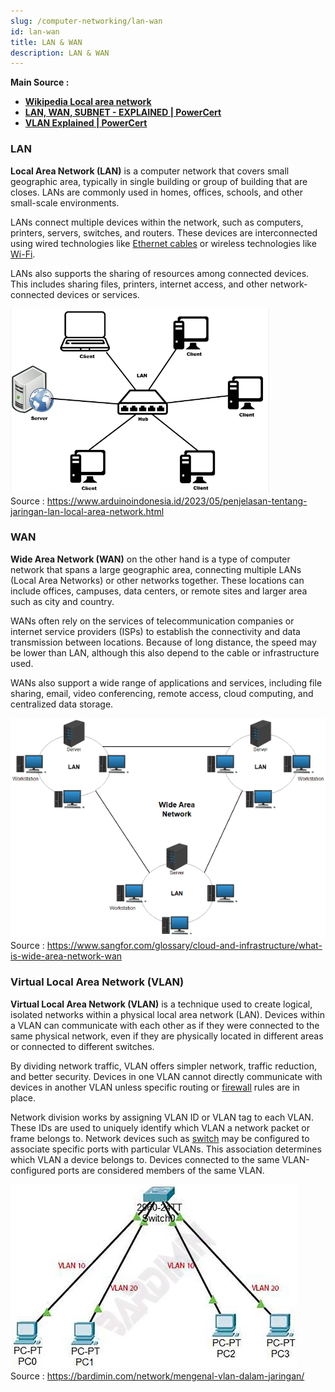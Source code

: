 ```yaml
---
slug: /computer-networking/lan-wan
id: lan-wan
title: LAN & WAN
description: LAN & WAN
---
```


**Main Source :**

- **[Wikipedia Local area network](https://en.wikipedia.org/wiki/Local_area_network)**
- **[LAN, WAN, SUBNET - EXPLAINED | PowerCert](https://youtu.be/NyZWSvSj8ek?si=cWLETY4kctAN1tBz)**
- **[VLAN Explained | PowerCert](https://youtu.be/jC6MJTh9fRE?si=CHBC4RogtqYM7v5c)**

### LAN

**Local Area Network (LAN)** is a computer network that covers small geographic area, typically in single building or group of building that are closes. LANs are commonly used in homes, offices, schools, and other small-scale environments.

LANs connect multiple devices within the network, such as computers, printers, servers, switches, and routers. These devices are interconnected using wired technologies like [Ethernet cables](/computer-networking/ethernet) or wireless technologies like [Wi-Fi](/computer-networking/wi-fi).

LANs also supports the sharing of resources among connected devices. This includes sharing files, printers, internet access, and other network-connected devices or services.

![LAN that consists of connected local devices to hub](./lan.png)  
Source : https://www.arduinoindonesia.id/2023/05/penjelasan-tentang-jaringan-lan-local-area-network.html

### WAN

**Wide Area Network (WAN)** on the other hand is a type of computer network that spans a large geographic area, connecting multiple LANs (Local Area Networks) or other networks together. These locations can include offices, campuses, data centers, or remote sites and larger area such as city and country.

WANs often rely on the services of telecommunication companies or internet service providers (ISPs) to establish the connectivity and data transmission between locations. Because of long distance, the speed may be lower than LAN, although this also depend to the cable or infrastructure used.

WANs also support a wide range of applications and services, including file sharing, email, video conferencing, remote access, cloud computing, and centralized data storage.

![WAN connects LAN together](./wan.png)  
Source : https://www.sangfor.com/glossary/cloud-and-infrastructure/what-is-wide-area-network-wan

### Virtual Local Area Network (VLAN)

**Virtual Local Area Network (VLAN)** is a technique used to create logical, isolated networks within a physical local area network (LAN). Devices within a VLAN can communicate with each other as if they were connected to the same physical network, even if they are physically located in different areas or connected to different switches.

By dividing network traffic, VLAN offers simpler network, traffic reduction, and better security. Devices in one VLAN cannot directly communicate with devices in another VLAN unless specific routing or [firewall](/computer-security/network-security#firewall) rules are in place.

Network division works by assigning VLAN ID or VLAN tag to each VLAN. These IDs are used to uniquely identify which VLAN a network packet or frame belongs to. Network devices such as [switch](/computer-networking/switch) may be configured to associate specific ports with particular VLANs. This association determines which VLAN a device belongs to. Devices connected to the same VLAN-configured ports are considered members of the same VLAN.

![VLAN divided four computers into two by assigning ID 10 and 20](./vlan.png)  
Source : https://bardimin.com/network/mengenal-vlan-dalam-jaringan/
